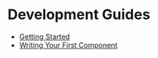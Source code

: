 # Development Guides

* [Getting Started](https://betlab.gitbook.io/betbook/~/drafts/-LJAYR9zOoDHxDhdQ04s/primary/development-guides)
* [Writing Your First Component](https://betlab.gitbook.io/betbook/~/drafts/-LJAYR9zOoDHxDhdQ04s/primary/development-guides)

